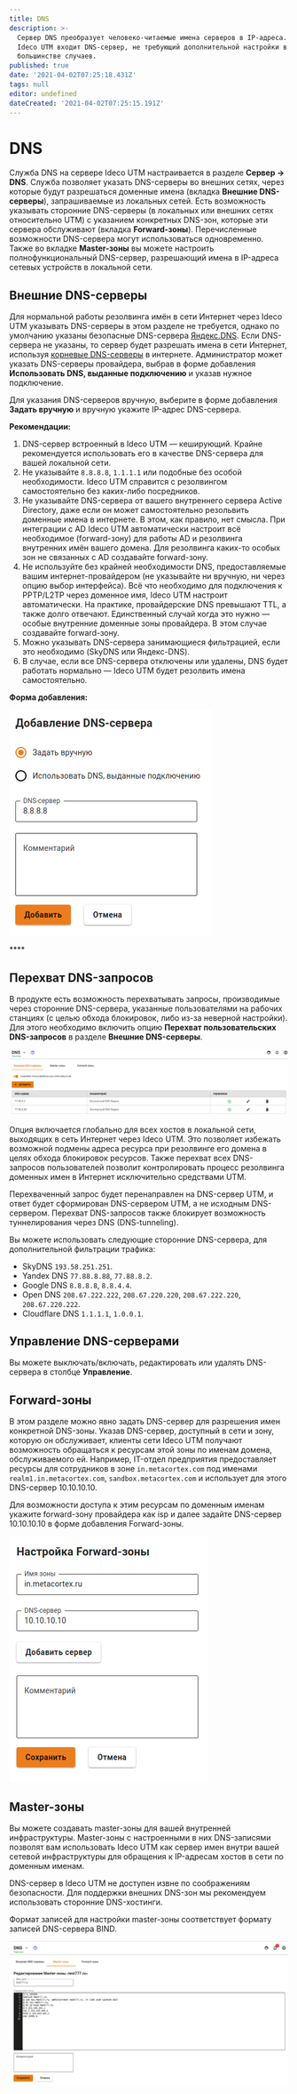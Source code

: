 ```yaml
---
title: DNS
description: >-
  Сервер DNS преобразует человеко-читаемые имена серверов в IP-адреса. В состав
  Ideco UTM входит DNS-сервер, не требующий дополнительной настройки в
  большинстве случаев.
published: true
date: '2021-04-02T07:25:18.431Z'
tags: null
editor: undefined
dateCreated: '2021-04-02T07:25:15.191Z'
---
```


# DNS

Служба DNS на сервере Ideco UTM настраивается в разделе **Сервер -&gt; DNS**. Служба позволяет указать DNS-серверы во внешних сетях, через которые будут разрешаться доменные имена \(вкладка **Внешние DNS-серверы**\), запрашиваемые из локальных сетей. Есть возможность указывать сторонние DNS-серверы \(в локальных или внешних сетях относительно UTM\) с указанием конкретных DNS-зон, которые эти сервера обслуживают \(вкладка **Forward-зоны**\). Перечисленные возможности DNS-сервера могут использоваться одновременно.  
Также во вкладке **Master-зоны** вы можете настроить полнофункциональный DNS-сервер, разрешающий имена в IP-адреса сетевых устройств в локальной сети.

## Внешние DNS-серверы <a id="dns-external"></a>

Для нормальной работы резолвинга имён в сети Интернет через Ideco UTM указывать DNS-серверы в этом разделе не требуется, однако по умолчанию указаны безопасные DNS-сервера [Яндекс.DNS](https://dns.yandex.ru/). Если DNS-сервера не указаны, то сервер будет разрешать имена в сети Интернет, используя [корневые DNS-серверы](https://ru.wikipedia.org/wiki/%D0%9A%D0%BE%D1%80%D0%BD%D0%B5%D0%B2%D1%8B%D0%B5_%D1%81%D0%B5%D1%80%D0%B2%D0%B5%D1%80%D1%8B_DNS) в интернете. Администратор может указать DNS-серверы провайдера, выбрав в форме добавления **Использовать DNS, выданные подключению** и указав нужное подключение. 

Для указания DNS-серверов вручную, выберите в форме добавления **Задать вручную** и вручную укажите IP-адрес DNS-сервера.

**Рекомендации:** 

1. DNS-сервер встроенный в Ideco UTM — кеширующий. Крайне рекомендуется использовать его в качестве DNS-сервера для вашей локальной сети. 
2. Не указывайте `8.8.8.8`, `1.1.1.1` или подобные без особой необходимости. Ideco UTM справится с резолвингом самостоятельно без каких-либо посредников. 
3. Не указывайте DNS-сервера от вашего внутреннего сервера Active Directory, даже если он может самостоятельно резольвить доменные имена в интернете. В этом, как правило, нет смысла. При интеграции с AD Ideco UTM автоматически настроит всё необходимое \(forward-зону\) для работы AD и резолвинга внутренних имён вашего домена. Для резолвинга каких-то особых зон не связанных с AD создавайте forward-зону. 
4. Не используйте без крайней необходимости DNS, предоставляемые вашим интернет-провайдером \(не указывайте ни вручную, ни через опцию выбор интерфейса\). Всё что необходимо для подключения к PPTP/L2TP через доменное имя, Ideco UTM настроит автоматически. На практике, провайдерские DNS превышают TTL, а также долго отвечают. Единственный случай когда это нужно — особые внутренние доменные зоны провайдера. В этом случае создавайте forward-зону. 
5. Можно указывать DNS-сервера занимающиеся фильтрацией, если это необходимо \(SkyDNS или Яндекс-DNS\). 
6. В случае, если все DNS-сервера отключены или удалены, DNS будет работать нормально — Ideco UTM будет резолвить имена самостоятельно.

**Форма добавления:** 

![](../../.gitbook/assets/addns.png)

\*\*\*\*

## Перехват DNS-запросов

В продукте есть возможность перехватывать запросы, производимые через сторонние DNS-сервера, указанные пользователями на рабочих станциях \(с целью обхода блокировок, либо из-за неверной настройки\). Для этого необходимо включить опцию **Перехват пользовательских DNS-запросов** в разделе **Внешние DNS-серверы**.

![](../../.gitbook/assets/outsidedns.png)

Опция включается глобально для всех хостов в локальной сети, выходящих в сеть Интернет через Ideco UTM. Это позволяет избежать возможной подмены адреса ресурса при резолвинге его домена в целях обхода блокировок ресурсов. Также перехват всех DNS-запросов пользователей позволит контролировать процесс резолвинга доменных имен в Интернет исключительно средствами UTM.

Перехваченный запрос будет перенаправлен на DNS-сервер UTM, и ответ будет сформирован DNS-сервером UTM, а не исходным DNS-сервером. Перехват DNS-запросов также блокирует возможность туннелирования через DNS \(DNS-tunneling\).

Вы можете использовать следующие сторонние DNS-сервера, для дополнительной фильтрации трафика:

* SkyDNS `193.58.251.251`.
* Yandex DNS `77.88.8.88`, `77.88.8.2`.
* Google DNS `8.8.8.8`, `8.8.4.4`.
* Open DNS `208.67.222.222`, `208.67.220.220`, `208.67.222.220`, `208.67.220.222`.
* Cloudflare DNS `1.1.1.1`, `1.0.0.1`.

## **Управление DNS-серверами**

Вы можете выключать/включать, редактировать или удалять DNS-сервера в столбце **Управление**.

## Forward-зоны

В этом разделе можно явно задать DNS-сервер для разрешения имен конкретной DNS-зоны. Указав DNS-сервер, доступный в сети и зону, которую он обслуживает, клиенты сети Ideco UTM получают возможность обращаться к ресурсам этой зоны по именам домена, обслуживаемого ей. Например, IT-отдел предприятия предоставляет ресурсы для сотрудников в зоне `in.metacortex.com` под именами `realm1.in.metacortex.com`, `sandbox.metacortex.com` и использует для этого DNS-сервер 10.10.10.10. 

Для возможности доступа к этим ресурсам по доменным именам укажите forward-зону провайдера как isp и далее задайте DNS-сервер 10.10.10.10 в форме добавления Forward-зоны.

![](../../.gitbook/assets/forward_zone.png)

## Master-зоны

Вы можете создавать master-зоны для вашей внутренней инфраструктуры. Master-зоны с настроенными в них DNS-записями позволят вам использовать Ideco UTM как сервер имен внутри вашей сетевой инфраструктуры для обращения к IP-адресам хостов в сети по доменным именам.

DNS-сервер в Ideco UTM не доступен извне по соображениям безопасности. Для поддержки внешних DNS-зон мы рекомендуем использовать сторонние DNS-хостинги.

Формат записей для настройки master-зоны соответствует формату записей DNS-сервера BIND.

![](../../.gitbook/assets/master_zones_examples.png)

